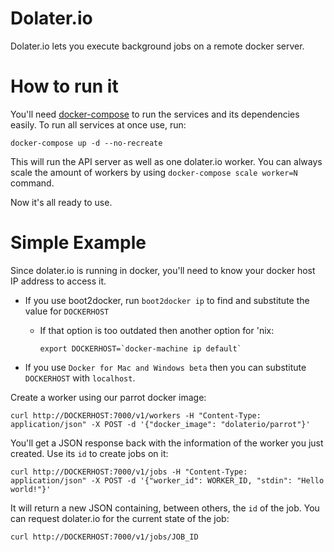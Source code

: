 # Dolater.io

Dolater.io lets you execute background jobs on a remote docker server.

# How to run it

You'll need [docker-compose](https://docs.docker.com/compose/) to run the services and its dependencies easily. To run all services at once use, run:

```
docker-compose up -d --no-recreate
```

This will run the API server as well as one dolater.io worker. You can always scale the amount of workers by using `docker-compose scale worker=N` command.

Now it's all ready to use.

# Simple Example

Since dolater.io is running in docker, you'll need to know your docker host IP address to access it.
* If you use boot2docker, run `boot2docker ip` to find and substitute the value for `DOCKERHOST`
  * If that option is too outdated then another option for 'nix:

    ```
    export DOCKERHOST=`docker-machine ip default`
    ```
* If you use `Docker for Mac and Windows beta` then you can substitute `DOCKERHOST` with `localhost`.

Create a worker using our parrot docker image:

```
curl http://DOCKERHOST:7000/v1/workers -H "Content-Type: application/json" -X POST -d '{"docker_image": "dolaterio/parrot"}'
```

You'll get a JSON response back with the information of the worker you just created. Use its `id` to create jobs on it:

```
curl http://DOCKERHOST:7000/v1/jobs -H "Content-Type: application/json" -X POST -d '{"worker_id": WORKER_ID, "stdin": "Hello world!"}'
```

It will return a new JSON containing, between others, the `id` of the job. You can request dolater.io for the current state of the job:

```
curl http://DOCKERHOST:7000/v1/jobs/JOB_ID
```
